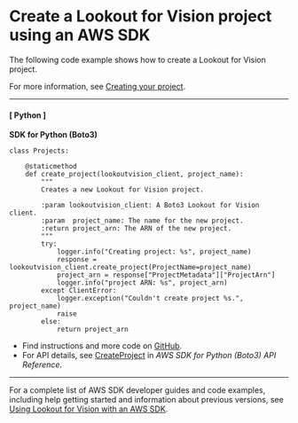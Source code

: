 # Create a Lookout for Vision project using an AWS SDK<a name="example_lookoutvision_CreateProject_section"></a>

The following code example shows how to create a Lookout for Vision project\.

For more information, see [Creating your project](https://docs.aws.amazon.com/lookout-for-vision/latest/developer-guide/model-create-project.html)\.

------
#### [ Python ]

**SDK for Python \(Boto3\)**  
  

```
class Projects:

    @staticmethod
    def create_project(lookoutvision_client, project_name):
        """
        Creates a new Lookout for Vision project.

        :param lookoutvision_client: A Boto3 Lookout for Vision client.
        :param  project_name: The name for the new project.
        :return project_arn: The ARN of the new project.
        """
        try:
            logger.info("Creating project: %s", project_name)
            response = lookoutvision_client.create_project(ProjectName=project_name)
            project_arn = response["ProjectMetadata"]["ProjectArn"]
            logger.info("project ARN: %s", project_arn)
        except ClientError:
            logger.exception("Couldn't create project %s.", project_name)
            raise
        else:
            return project_arn
```
+  Find instructions and more code on [GitHub](https://github.com/awsdocs/aws-doc-sdk-examples/tree/main/python/example_code/lookoutvision#code-examples)\. 
+  For API details, see [CreateProject](https://docs.aws.amazon.com/goto/boto3/lookoutvision-2020-11-20/CreateProject) in *AWS SDK for Python \(Boto3\) API Reference*\. 

------

For a complete list of AWS SDK developer guides and code examples, including help getting started and information about previous versions, see [Using Lookout for Vision with an AWS SDK](getting-started-sdk.md#sdk-general-information-section)\.